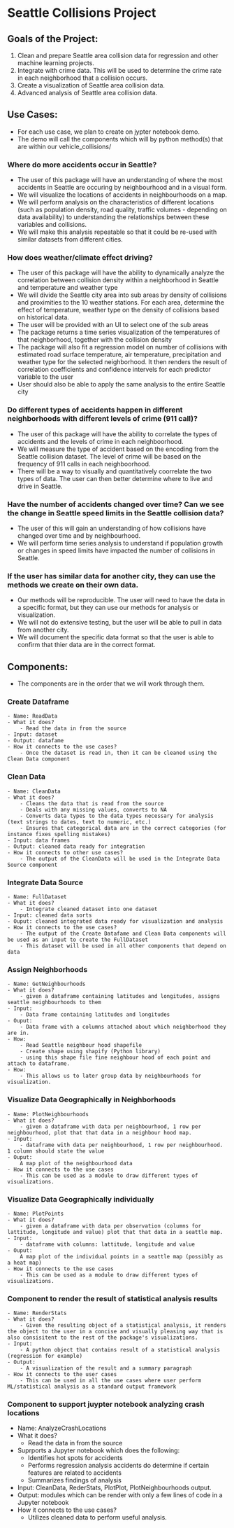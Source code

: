 # Seattle Collisions Project

## Goals of the Project:

1. Clean and prepare Seattle area collision data for regression and other machine learning projects.
2. Integrate with crime data. This will be used to determine the crime rate in each neighborhood that a collision occurs.
3. Create a visualization of Seattle area collision data.
4. Advanced analysis of Seattle area collision data.

## Use Cases:

- For each use case, we plan to create on jypter notebook demo.
- The demo will call the components which will by python method(s) that are within our vehicle_collisions/

### Where do more accidents occur in Seattle?

* The user of this package will have an understanding of where the most accidents in Seattle are occuring by neighbourhood and in a visual form.
* We will visualize the locations of accidents in neighbourhoods on a map.
* We will perform analysis on the characteristics of different locations (such as population density, road quality, traffic volumes - depending on
  data availability) to understanding the relationships between these variables and collisions.
* We will make this analysis repeatable so that it could be re-used with similar datasets from different cities.

### How does weather/climate effect driving?

* The user of this package will have the ability to dynamically analyze the correlation between collision density within a neighborhood in Seattle and temperature and weather type
* We will divide the Seattle city area into sub areas by density of collisions and proximities to the 10 weather stations. For each area, determine the effect of temperature, weather type on the density of collisions based on historical data.
* The user will be provided with an UI to select one of the sub areas
* The package returns a time series visualization of the temperatures of that neighborhood, together with the collision density
* The package will also fit a regression model on number of collisions with estimated road surface temperature, air temperature, precipitation and weather type for the selected neighborhood. It then renders the result of correlation coefficients and confidence intervels for each predictor variable to the user
* User should also be able to apply the same analysis to the entire Seattle city

### Do different types of accidents happen in different neighborhoods with different levels of crime (911 call)?

* The user of this package will have the ability to correlate the types of accidents and the levels of crime in each neighboorhood.
* We will measure the type of accident based on the encoding from the Seattle collision dataset. The level of crime will be based on the frequency of 911 calls in each neighboorhood.
* There will be a way to visually and quantitatively coorrelate the two types of data. The user can then better determine where to live and drive in Seattle.

### Have the number of accidents changed over time? Can we see the change in Seattle speed limits in the Seattle collision data?

* The user of this will gain an understanding of how collisions have changed over time and by neighbourhood.
* We will perform time series analysis to understand if population growth or changes in speed limits have impacted the number of collisions in Seattle.

### If the user has similar data for another city, they can use the methods we create on their own data.

* Our methods will be reproducible. The user will need to have the data in a specific format, but they can use our methods for analysis or visualization.
* We will not do extensive testing, but the user will be able to pull in data from another city.
* We will document the specific data format so that the user is able to confirm that thier data are in the correct format.

## Components:

- The components are in the order that we will work through them.

### Create Dataframe

    - Name: ReadData
    - What it does?
        - Read the data in from the source
    - Input: dataset
    - Output: datafame
    - How it connects to the use cases?
        - Once the dataset is read in, then it can be cleaned using the Clean Data component

### Clean Data

    - Name: CleanData
    - What it does?
        - Cleans the data that is read from the source
        - Deals with any missing values, converts to NA
        - Converts data types to the data types necessary for analysis (text strings to dates, text to numeric, etc.)
        - Ensures that categorical data are in the correct categories (for instance fixes spelling mistakes)
    - Input: data frames
    - Output: cleaned data ready for integration
    - How it connects to other use cases?
        - The output of the CleanData will be used in the Integrate Data Source component

### Integrate Data Source

    - Name: FullDataset
    - What it does?
        - Integrate cleaned dataset into one dataset   
    - Input: cleaned data sorts
    - Ouput: cleaned integrated data ready for visualization and analysis
    - How it connects to the use cases?
        - The output of the Create Datafame and Clean Data components will be used as an input to create the FullDataset
        - This dataset will be used in all other components that depend on data

### Assign Neighborhoods

    - Name: GetNeighbourhoods
    - What it does?
        - given a dataframe containing latitudes and longitudes, assigns seattle neighbourhoods to them
    - Input:
        - Data frame containing latitudes and longitudes
    - Ouput:
        - Data frame with a columns attached about which neighborhood they are in.
    - How:
        - Read Seattle neighbour hood shapefile
        - Create shape using shapify (Python library)
        - using this shape file fine neighbour hood of each point and attach to dataframe.
    - How:
        - This allows us to later group data by neighbourhoods for visualization.

### Visualize Data Geographically in Neighborhoods

    - Name: PlotNeighbourhoods
    - What it does?
        - given a dataframe with data per neighbourhood, 1 row per neighbourhood, plot that that data in a neighbour hood map.
    - Input:
        - dataframe with data per neighbourhood, 1 row per neighbourhood. 1 column should state the value
    - Ouput:
        A map plot of the neighbourhood data
    - How it connects to the use cases  
        - This can be used as a module to draw different types of visualizations.

### Visualize Data Geographically individually

    - Name: PlotPoints
    - What it does?
        - given a dataframe with data per observation (columns for lattitude, longitude and value) plot that that data in a seattle map.
    - Input:
        - dataframe with columns: lattitude, longitude and value
    - Ouput:
        A map plot of the individual points in a seattle map (possibly as a heat map)
    - How it connects to the use cases  
        - This can be used as a module to draw different types of visualizations.

### Component to render the result of statistical analysis results
    - Name: RenderStats
    - What it does?
        - Given the resulting object of a statistical analysis, it renders the object to the user in a concise and visually pleasing way that is also consisitent to the rest of the package's visualizations.
    - Input:
        - A python object that contains result of a statistical analysis (regression for example)
    - Output:
        - A visualization of the result and a summary paragraph
    - How it connects to the user cases
        - This can be used in all the use cases where user perform ML/statistical analysis as a standard output framework

### Component to support juypter notebook analyzing crash locations
   - Name: AnalyzeCrashLocations
   - What it does?
       - Read the data in from the source
  - Suprports a Jupyter notebook which does the following:
       - Identifies hot spots for accidents
       - Performs regression analysis accidents do determine if certain
            features are related to accidents
       - Summarizes findings of analysis
   - Input: CleanData, RederStats, PlotPlot, PlotNeighbourhoods output.
   - Output: modules which can be render with only a few lines of code in a Jupyter notebook
   - How it connects to the use cases?
       - Utilizes cleaned data to perform useful analysis.
